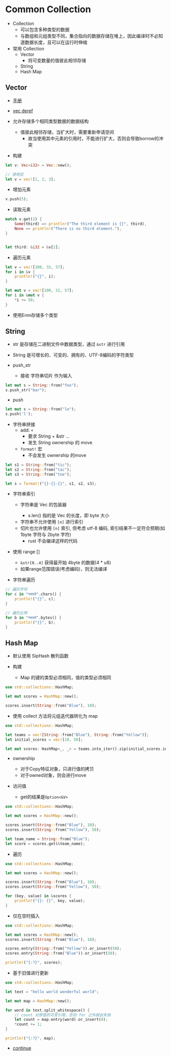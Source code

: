 # Common Collection

- Collection
  - 可以包含多种类型的数据
  - 与数组和元组类型不同，集合指向的数据存储在堆上，因此编译时不必知道数据长度，且可以在运行时伸缩
- 常用 Collection
  - Vector
    - 将可变数量的值彼此相邻存储
  - String
  - Hash Map

## Vector

- [手册](https://doc.rust-lang.org/std/vec/struct.Vec.html)
- [vec deref](https://www.codenong.com/32789069/)

- 允许存储多个相同类型数据的数据结构
  - 值彼此相邻存储，当扩大时，需要重新申请空间
    - 故当使用其中元素的引用时，不能进行扩大，否则会导致borrow的冲突

- 构建

```rust
let v: Vec<i32> = Vec::new();

// 使用宏
let v = vec![1, 2, 3];
```

- 增加元素

```rust
v.push(5);
```

- 读取元素

```rust
match v.get(2) {
    Some(third) => println!("The third element is {}", third),
    None => println!("There is no third element."),
}


let third: &i32 = &v[2];
```

- 遍历元素

```rust
let v = vec![100, 32, 57];
for i in &v {
    println!("{}", i);
}

let mut v = vec![100, 32, 57];
for i in &mut v {
    *i += 50;
}
```

- 使用Enm存储多个类型

## String

- str 是存储在二进制文件中数据类型，通过 `&str` 进行引用
- String 是可增长的、可变的、拥有的、UTF-8编码的字符类型

- push_str
  - 接收 字符串切片 作为输入

```rust
let mut s = String::from("foo");
s.push_str("bar");
```

- push

```rust
let mut s = String::from("lo");
s.push('l');
```

- 字符串拼接
  - add: `+`
    - 要求 String + &str ...
    - 发生 String ownership 的 move
  - `format!` 宏
    - 不会发生 ownership 的move

```rust
let s1 = String::from("tic");
let s2 = String::from("tac");
let s3 = String::from("toe");

let s = format!("{}-{}-{}", s1, s2, s3);
```

- 字符串索引
  - 字符串是 Vec<u8> 的包装器
    - s.len() 指的是 Vec<u8> 的长度，即 byte 大小
  - 字符串不允许使用 `[n]` 进行索引
  - 切片也允许使用 `[n]` 索引, 但考虑 utf-8 编码, 索引结果不一定符合预期(如 1byte 字符与 2byte 字符)
    - rust 不会编译这样的代码

- 使用 range []
  - `&str[0..4]` 获得最开始 4byte 的数据(4 * u8)
  - 如果range范围错误(考虑编码)，则无法编译

- 字符串遍历

```rust
// 遍历字符
for c in "नमस्ते".chars() {
    println!("{}", c);
}

// 遍历比特
for b in "नमस्ते".bytes() {
    println!("{}", b);
}
```
## Hash Map

- 默认使用 SipHash 散列函数

- 构建
  - Map 的键的类型必须相同，值的类型必须相同

```rust
use std::collections::HashMap;

let mut scores = HashMap::new();

scores.insert(String::from("Blue"), 10);
```

- 使用 collect 方法将元组迭代器转化为 map

```rust
use std::collections::HashMap;

let teams = vec![String::from("Blue"), String::from("Yellow")];
let initial_scores = vec![10, 50];

let mut scores: HashMap<_, _> = teams.into_iter().zip(initial_scores.into_iter()).collect();
```

- ownership
  - 对于Copy特征对象，只进行值的拷贝
  - 对于owned对象，则会进行move

- 访问值
  - get的结果是`Option<&V>`

```rust
use std::collections::HashMap;

let mut scores = HashMap::new();

scores.insert(String::from("Blue"), 10);
scores.insert(String::from("Yellow"), 50);

let team_name = String::from("Blue");
let score = scores.get(&team_name);
```

- 遍历

```rust
use std::collections::HashMap;

let mut scores = HashMap::new();

scores.insert(String::from("Blue"), 10);
scores.insert(String::from("Yellow"), 50);

for (key, value) in &scores {
    println!("{}: {}", key, value);
}
```

- 仅在空时插入

```rust
use std::collections::HashMap;

let mut scores = HashMap::new();
scores.insert(String::from("Blue"), 10);

scores.entry(String::from("Yellow")).or_insert(50);
scores.entry(String::from("Blue")).or_insert(50);

println!("{:?}", scores);
```

- 基于旧值进行更新

```rust
use std::collections::HashMap;

let text = "hello world wonderful world";

let mut map = HashMap::new();

for word in text.split_whitespace() {
    // count 对原值的可变引用，否则 for 之外就会失效
    let count = map.entry(word).or_insert(0);
    *count += 1;
}

println!("{:?}", map);
```

- [continue](https://doc.rust-lang.org/book/ch08-03-hash-maps.html)


